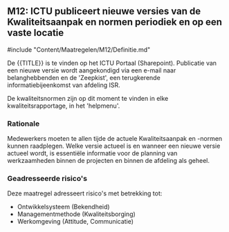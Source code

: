 ## M12: ICTU publiceert nieuwe versies van de Kwaliteitsaanpak en normen periodiek en op een vaste locatie

#include "Content/Maatregelen/M12/Definitie.md"

De {{TITLE}} is te vinden op het ICTU Portaal (Sharepoint). Publicatie van een nieuwe versie wordt aangekondigd via een e-mail naar belanghebbenden en de 'Zeepkist', een terugkerende informatiebijeenkomst van afdeling ISR.

De kwaliteitsnormen zijn op dit moment te vinden in elke kwaliteitsrapportage, in het 'helpmenu'.

### Rationale

Medewerkers moeten te allen tijde de actuele Kwaliteitsaanpak en -normen kunnen raadplegen. Welke versie actueel is en wanneer een nieuwe versie actueel wordt, is essentiële informatie voor de planning van werkzaamheden binnen de projecten en binnen de afdeling als geheel.

### Geadresseerde risico's

Deze maatregel adresseert risico's met betrekking tot:

* Ontwikkelsysteem (Bekendheid)
* Managementmethode (Kwaliteitsborging)
* Werkomgeving (Attitude, Communicatie)
